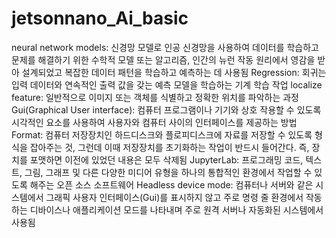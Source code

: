 # jetsonnano_Ai_basic
neural network models: 신경망 모델로 인공 신경망을 사용하여 데이터를 학습하고 문제를 해결하기 위한 수학적 모델 또는 알고리즘, 인간의 뉴런 작동 원리에서 영감을 받아 설계되었고 복잡한 데이터 패턴을 학습하고 예측하는 데 사용됨
Regression: 회귀는 입력 데이터와 연속적인 출력 값을 갖는 예측 모델을 학습하는 기계 학습 작업
localize feature: 일반적으로 이미지 또는 객체를 식별하고 정확한 위치를 파악하는 과정
Gui(Graphical User interface): 컴퓨터 프로그램이나 기기와 상호 작용할 수 있도록 시각적인 요소를 사용하여 사용자와 컴퓨터 사이의 인터페이스를 제공하는 방법
Format: 컴퓨터 저장장치인 하드디스크와 플로피디스크에 자료를 저장할 수 있도록 형식을 잡아주는 것, 그런데 이때 저장장치를 초기화하는 작업이 반드시 들어간다. 즉, 장치를 포맷하면 이전에 있었던 내용은 모두 삭제됨
JupyterLab: 프로그래밍 코드, 텍스트, 그림, 그래프 및 다른 다양한 미디어 유형을 하나의 통합적인 환경에서 작업할 수 있도록 해주는 오픈 소스 소프트웨어
Headless device mode: 컴퓨터나 서버와 같은 시스템에서 그래픽 사용자 인터페이스(Gui)를 표시하지 않고 주로 명령 줄 환경에서 작동하는 디바이스나 애플리케이션 모드를 나타내며 주로 원격 서버나 자동화된 시스템에서 사용됨
